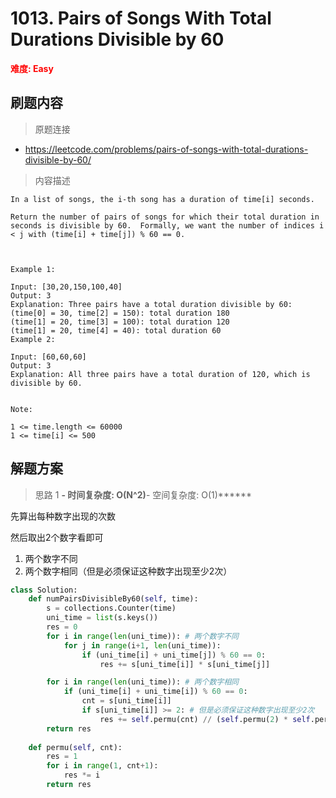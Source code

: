 # 1013. Pairs of Songs With Total Durations Divisible by 60

**<font color=red>难度: Easy</font>**

## 刷题内容

> 原题连接

* https://leetcode.com/problems/pairs-of-songs-with-total-durations-divisible-by-60/

> 内容描述

```
In a list of songs, the i-th song has a duration of time[i] seconds. 

Return the number of pairs of songs for which their total duration in seconds is divisible by 60.  Formally, we want the number of indices i < j with (time[i] + time[j]) % 60 == 0.

 

Example 1:

Input: [30,20,150,100,40]
Output: 3
Explanation: Three pairs have a total duration divisible by 60:
(time[0] = 30, time[2] = 150): total duration 180
(time[1] = 20, time[3] = 100): total duration 120
(time[1] = 20, time[4] = 40): total duration 60
Example 2:

Input: [60,60,60]
Output: 3
Explanation: All three pairs have a total duration of 120, which is divisible by 60.
 

Note:

1 <= time.length <= 60000
1 <= time[i] <= 500
```

## 解题方案

> 思路 1
******- 时间复杂度: O(N^2)******- 空间复杂度: O(1)******

先算出每种数字出现的次数

然后取出2个数字看即可
1. 两个数字不同
2. 两个数字相同（但是必须保证这种数字出现至少2次）

```python
class Solution:
    def numPairsDivisibleBy60(self, time):
        s = collections.Counter(time)
        uni_time = list(s.keys())
        res = 0
        for i in range(len(uni_time)): # 两个数字不同
            for j in range(i+1, len(uni_time)):
                if (uni_time[i] + uni_time[j]) % 60 == 0:
                    res += s[uni_time[i]] * s[uni_time[j]]

        for i in range(len(uni_time)): # 两个数字相同
            if (uni_time[i] + uni_time[i]) % 60 == 0:
                cnt = s[uni_time[i]]
                if s[uni_time[i]] >= 2: # 但是必须保证这种数字出现至少2次
                    res += self.permu(cnt) // (self.permu(2) * self.permu(cnt-2))
        return res
    
    def permu(self, cnt):
        res = 1
        for i in range(1, cnt+1):
            res *= i
        return res
```






























